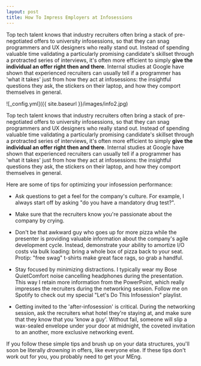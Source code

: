 ```yaml
---
layout: post
title: How To Impress Employers at Infosessions 
---
```


Top tech talent knows that industry recruiters often bring a stack of
pre-negotiated offers to university infosessions, so that they can snag
programmers and UX designers who really stand out.  Instead of spending valuable
time validating a particularly promising candidate's skillset through a
protracted series of interviews, it's often more efficient to simply __give the
individual an offer right then and there__.  Internal studies at Google have shown
that experienced recruiters can usually tell if a programmer has 'what it takes'
just from how they act at infosessions: the insightful questions they ask, the
stickers on their laptop, and how they comport themselves in general.

<!-- more -->

![_config.yml]({{ site.baseurl }}/images/info2.jpg)

Top tech talent knows that industry recruiters often bring a stack of
pre-negotiated offers to university infosessions, so that they can snag
programmers and UX designers who really stand out.  Instead of spending valuable
time validating a particularly promising candidate's skillset through a
protracted series of interviews, it's often more efficient to simply __give the
individual an offer right then and there__.  Internal studies at Google have shown
that experienced recruiters can usually tell if a programmer has 'what it takes'
just from how they act at infosessions: the insightful questions they ask, the
stickers on their laptop, and how they comport themselves in general.


Here are some of tips for optimizing your infosession performance:

- Ask questions to get a feel for the company's culture.  For example, I always
  start off by asking "do you have a mandatory drug test?".

- Make sure that the recruiters know you're passionate about the company by
  crying.  

- Don't be that awkward guy who goes up for more pizza while the presenter is
  providing valuable information about the company's agile development
cycle. Instead, demonstrate your ability to amortize I/O costs via bulk loading:
bring a whole box of pizza back to your seat.  Protip: "free swag" t-shirts make
great face rags, so grab a handful.

- Stay focused by minimizing distractions.  I typically wear my Bose
  QuietComfort noise cancelling headphones during the presentation.  This way I
retain more information from the PowerPoint, which really impresses the
recruiters during the networking session.  Follow me on Spotify to
check out my special "Let's Do This Infosession" playlist.

- Getting invited to the 'after-infosession' is critical.  During the networking
  session, ask the recruiters what hotel they're staying at, and make sure that
they know that you 'know a guy'.  Without fail, someone will slip a wax-sealed
envelope under your door at midnight, the coveted invitation to an another, more
exclusive networking event.  

If you follow these simple tips and brush up on your data structures, you'll
soon be literally *drowning* in offers, like everyone else.  If these tips don't
work out for you, you probably need to get your MEng.
